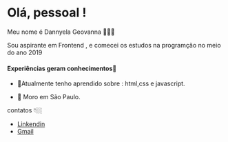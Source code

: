 # Olá, pessoal !

Meu nome é Dannyela Geovanna 🙋🏽‍♀️


Sou aspirante em Frontend , e comecei os estudos na programção no meio do ano 2019


  #### Experiências geram conhecimentos🧠

 - 🌱Atualmente tenho aprendido sobre : html,css e javascript.
 
 -  📍 Moro em São Paulo.


contatos 👇🏼

 -  [Linkendin](https://www.linkedin.com/in/dannyela-geovanna-69944b201/)
 - [Gmail](dannygeovanna2019@gmail.com)


